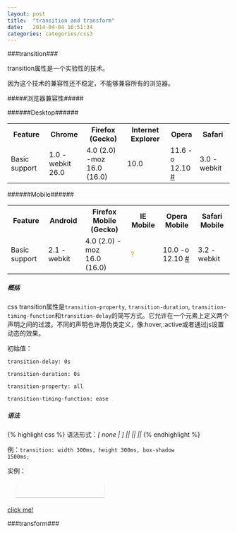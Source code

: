 ```yaml
---
layout: post
title:  "transition and transform"
date:   2014-04-04 16:51:34
categories: categories/css3
---
```


<!--
<a href="#summary">概括</a>
<a href="#syntax">语法</a>
<a href="#example">例子</a>
 -->

###transition###

transition属性是一个实验性的技术。

<p>因为这个技术的兼容性还不稳定，不能够兼容所有的浏览器。</p>

#####浏览器兼容性#####
<!-- Browser compatibility -->

######Desktop######

<table class="table table-bordered">
  <tbody>
   <tr>
    <th>Feature</th>
    <th>Chrome</th>
    <th>Firefox (Gecko)</th>
    <th>Internet Explorer</th>
    <th>Opera</th>
    <th>Safari</th>
   </tr>
   <tr>
    <td>Basic support</td>
    <td>1.0 <span class="inlineIndicator prefixBox prefixBoxInline" title="prefix">-webkit</span><br>
     26.0</td>
    <td>4.0 (2.0) <span class="inlineIndicator prefixBox prefixBoxInline" title="prefix">-moz</span><br>
     16.0 (16.0)</td>
    <td>10.0</td>
    <td>11.6 <span class="inlineIndicator prefixBox prefixBoxInline" title="prefix">-o</span><br>
     12.10 <a class="external" href="http://my.opera.com/ODIN/blog/2012/08/03/a-hot-opera-12-50-summer-time-snapshot" title="http://my.opera.com/ODIN/blog/2012/08/03/a-hot-opera-12-50-summer-time-snapshot">#</a></td>
    <td>3.0 <span class="inlineIndicator prefixBox prefixBoxInline" title="prefix">-webkit</span></td>
   </tr>
  </tbody>
</table>

######Mobile######

<table class="table table-bordered">
  <tbody>
   <tr>
    <th>Feature</th>
    <th>Android</th>
    <th>Firefox Mobile (Gecko)</th>
    <th>IE Mobile</th>
    <th>Opera Mobile</th>
    <th>Safari Mobile</th>
   </tr>
   <tr>
    <td>Basic support</td>
    <td>2.1 <span class="inlineIndicator prefixBox prefixBoxInline" title="prefix">-webkit</span></td>
    <td>4.0 (2.0) <span class="inlineIndicator prefixBox prefixBoxInline" title="prefix">-moz</span><br>
     16.0 (16.0)</td>
    <td><span style="color: rgb(255, 153, 0);" title="Compatibility unknown; please update this.">?</span></td>
    <td>10.0 <span class="inlineIndicator prefixBox prefixBoxInline" title="prefix">-o</span><br>
     12.10 <a class="external" href="http://my.opera.com/ODIN/blog/2012/08/03/a-hot-opera-12-50-summer-time-snapshot" title="http://my.opera.com/ODIN/blog/2012/08/03/a-hot-opera-12-50-summer-time-snapshot">#</a></td>
    <td>3.2 <span class="inlineIndicator prefixBox prefixBoxInline" title="prefix">-webkit</span></td>
   </tr>
  </tbody>
</table>

<h5 id="summary">概括</h5>

css transition属性是<code>transition-property</code>, <code>transition-duration</code>, <code>transition-timing-function</code>和<code>transition-delay</code>的简写方式。它允许在一个元素上定义两个声明之间的过渡。不同的声明也许用伪类定义，像:hover,:active或者通过js设置动态的效果。

初始值：

<code>transition-delay: 0s</code>

<code>transition-duration: 0s</code>

<code>transition-property: all</code>

<code>transition-timing-function: ease</code>

<h5 id="syntax">语法</h5>

{% highlight css %}
语法形式：_[ none | <single-transition-property> ] || <time> || <timing-function> || <time>_
{% endhighlight %}

例：<code>transition: width 300ms, height 300ms, box-shadow 1500ms;</code>

实例：

<div class="transition_box"></div>
<a href="javascript:;" class="animitClass">click me!</a>

<style>
  .transition_box{
    width: 200px;
    height: 30px;
    /*visibility: hidden;*/
    margin: 20px;
    box-shadow: 0px 1px 1px rgba(0,0,0,.3);
    transition: width 300ms, height 300ms, box-shadow 1500ms;
  }
  .transition_box.active{
    width: 100%;
    height: 100px;
    /*visibility: visible;*/
    box-shadow: 0 11px 18px rgba(0,0,0,.2);
  }
</style>

<script>
  var transition_box = document.getElementsByClassName('transition_box')[0];
  document.getElementsByClassName('animitClass')[0].onclick = function(){
    transition_box.classList.toggle('active')
  }
</script>

###transform###


